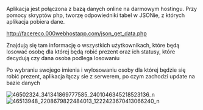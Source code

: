 Aplikacja jest połączona z bazą danych online na darmowym hostingu.
Przy pomocy skryptów php, tworzę odpowiedniki tabel w JSONie, z których aplikacja pobiera dane.

http://facereco.000webhostapp.com/json_get_data.php

Znajdują się tam informację o wszystkich użytkownikach, które będą losować osobę dla której będą robić prezent oraz ich statusy, które decydują czy dana osoba podlega losowaniu



Po wybraniu swojego imienia i wylosowaniu osoby dla której będzie się robić prezent, aplikacja łączy sie z serwerem, po czym zachodzi update na bazie danych


![46502324_341341869777585_2401046345218523136_n](https://user-images.githubusercontent.com/29012820/48704651-752af880-ebf7-11e8-8332-95642814535d.png)
![46513948_2208679822484013_1222423670413066240_n](https://user-images.githubusercontent.com/29012820/48704652-75c38f00-ebf7-11e8-95cd-4666546f2833.png)
